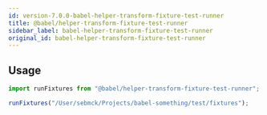 ```yaml
---
id: version-7.0.0-babel-helper-transform-fixture-test-runner
title: @babel/helper-transform-fixture-test-runner
sidebar_label: babel-helper-transform-fixture-test-runner
original_id: babel-helper-transform-fixture-test-runner
---
```


## Usage

```javascript
import runFixtures from "@babel/helper-transform-fixture-test-runner";

runFixtures("/User/sebmck/Projects/babel-something/test/fixtures");
```

